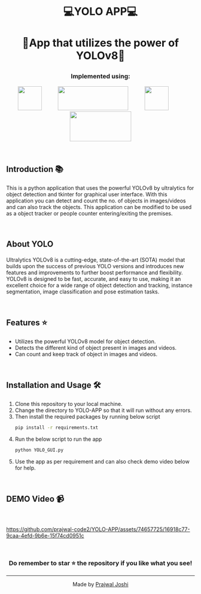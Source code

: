 #  <p align ="center" height="40px" width="40px"> 💻YOLO APP💻 </p>

#  <p align ="center" height="40px" width="40px">  🤖App that utilizes the power of YOLOv8🤖 </p>



### <p align ="center"> Implemented using: </p>
<p align ="center">
<a href="https://www.python.org/" target="_blank" rel="noreferrer">   <img src="https://upload.wikimedia.org/wikipedia/commons/thumb/c/c3/Python-logo-notext.svg/800px-Python-logo-notext.svg.png" width="64" height="64" /></a>
 &nbsp;&nbsp;&nbsp;&nbsp;&nbsp;&nbsp;&nbsp;&nbsp;&nbsp;
<a href="https://github.com/faustomorales/keras-ocr/" target="_blank" rel="noreferrer">   <img src="https://github.com/prajwal-code2/Image-Text-Remover/assets/74657725/0d1ee20e-0c78-488f-b191-17c7b1ab800f" width="188" height="64" /></a>  
  &nbsp;&nbsp;&nbsp;&nbsp;&nbsp;&nbsp;&nbsp;&nbsp;&nbsp;
<a href="https://opencv.org/" target="_blank" rel="noreferrer">   <img src="https://opencv.org/wp-content/uploads/2022/05/logo.png" width="64" height="64" /></a> 
  &nbsp;&nbsp;&nbsp;&nbsp;&nbsp;&nbsp;&nbsp;&nbsp;&nbsp;
 <a href="https://kivymd.readthedocs.io/en/latest/" target="_blank" rel="noreferrer"> <img src="https://github.com/prajwal-code2/Image-Text-Remover/assets/74657725/df2afcb8-90b3-49f9-990f-6746b7025276" width="164" height="80" /></a>

</p>

<br>

##     <p align = "left"> Introduction 📚 </p>

This is a python application that uses the powerful YOLOv8 by ultralytics for object detection and tkinter for graphical user interface. With this application you can detect and count the no. of objects in images/videos and can also track the objects. This application can be modified to be used as a object tracker or people counter entering/exiting the premises.

<br>

##     <p align = "left">About YOLO </p>

Ultralytics YOLOv8 is a cutting-edge, state-of-the-art (SOTA) model that builds upon the success of previous YOLO versions and introduces new features and improvements to further boost performance and flexibility. YOLOv8 is designed to be fast, accurate, and easy to use, making it an excellent choice for a wide range of object detection and tracking, instance segmentation, image classification and pose estimation tasks.


<br>

##     <p align = "left"> Features ⭐ </p>
 -  Utilizes the powerful YOLOv8 model for object detection.
 -  Detects the different kind of object present in images and videos.
 -  Can count and keep track of object in images and videos.

<br>

##     <p align = "left"> Installation and Usage 🛠️ </p>
1. Clone this repository to your local machine.
2. Change the directory to YOLO-APP so that it will run without any errors.
3. Then install the required packages by running below script
   ```sh
   pip install -r requirements.txt
   ```
4. Run the below script to run the app
   ```sh
   python YOLO_GUI.py
   ```
5. Use the app as per requirement and can also check demo video below for help.

<br>

##     <p align = "left"> DEMO Video 📹 </p>

<br>






https://github.com/prajwal-code2/YOLO-APP/assets/74657725/16918c77-9caa-4efd-9b6e-15f74cd0951c






<br>

### <p align ="center"> Do remember to star ⭐ the repository if you like what you see!</p>

---


<div align="center">
  Made by <a href="https://github.com/prajwal-code2">Prajwal Joshi</a>
</div>
